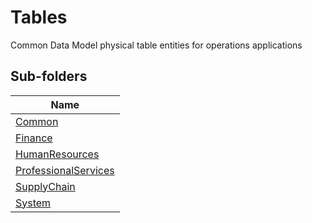 
# Tables

Common Data Model physical table entities for operations applications  

## Sub-folders

|Name|
|---|
|[Common](Common/README.md)|
|[Finance](Finance/README.md)|
|[HumanResources](HumanResources/README.md)|
|[ProfessionalServices](ProfessionalServices/README.md)|
|[SupplyChain](SupplyChain/README.md)|
|[System](System/README.md)|



